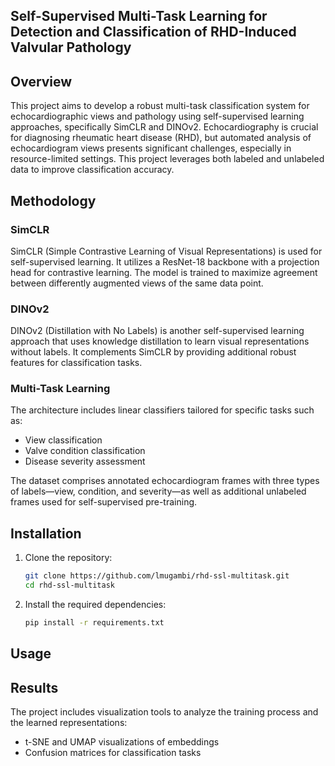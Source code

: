 ## Self-Supervised Multi-Task Learning for Detection and Classification of RHD-Induced Valvular Pathology

## Overview

This project aims to develop a robust multi-task classification system for echocardiographic views and pathology using self-supervised learning approaches, specifically SimCLR and DINOv2. Echocardiography is crucial for diagnosing rheumatic heart disease (RHD), but automated analysis of echocardiogram views presents significant challenges, especially in resource-limited settings. This project leverages both labeled and unlabeled data to improve classification accuracy.

## Methodology

### SimCLR
SimCLR (Simple Contrastive Learning of Visual Representations) is used for self-supervised learning. It utilizes a ResNet-18 backbone with a projection head for contrastive learning. The model is trained to maximize agreement between differently augmented views of the same data point.

### DINOv2
DINOv2 (Distillation with No Labels) is another self-supervised learning approach that uses knowledge distillation to learn visual representations without labels. It complements SimCLR by providing additional robust features for classification tasks.

### Multi-Task Learning
The architecture includes linear classifiers tailored for specific tasks such as:
- View classification
- Valve condition classification
- Disease severity assessment

The dataset comprises annotated echocardiogram frames with three types of labels—view, condition, and severity—as well as additional unlabeled frames used for self-supervised pre-training.

## Installation

1. Clone the repository:
    ```sh
    git clone https://github.com/lmugambi/rhd-ssl-multitask.git
    cd rhd-ssl-multitask
    ```

2. Install the required dependencies:
    ```sh
    pip install -r requirements.txt
    ```

## Usage



## Results
The project includes visualization tools to analyze the training process and the learned representations:

- t-SNE and UMAP visualizations of embeddings
- Confusion matrices for classification tasks